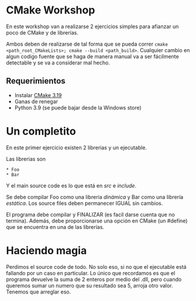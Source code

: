# CMake Workshop

En este workshop van a realizarse 2 ejercicios simples para afianzar un poco de CMake y de librerías.

Ambos deben de realizarse de tal forma que se pueda correr `cmake <path_root_CMakeLists>; cmake --build <path_build>`.
Cualquier cambio en algun codigo fuente que se haga de manera manual va a ser fácilmente detectable y se va a considerar mal hecho.

## Requerimientos

* Instalar [CMake 3.19](https://github.com/Kitware/CMake/releases/download/v3.19.2/cmake-3.19.2.zip)
* Ganas de renegar
* Python 3.9 (se puede bajar desde la Windows store)


# Un completito

En este primer ejercicio existen 2 librerias y un ejecutable.

Las librerias son

```
* Foo
* Bar
```

Y el main source code es lo que está en *src* e *include*.

Se debe compilar Foo como una libreria *dinámica* y Bar como una librería *estática*. Los source files deben permanecer IGUAL sin cambios.

El programa debe compilar y FINALIZAR (es facil darse cuenta que no termina). Además, debe proporcionarse una opción en CMake (un #define)
que se encuentra en una de las librerías.


# Haciendo magia

Perdimos el source code de todo. No solo eso, si no que el ejecutable está fallando por un caso en particular.
Lo único que recordamos es que el programa devuelve la suma de 2 enteros por medio del .dll, pero cuando queremos sumar un numero que su resultado
sea 5, arroja otro valor. Tenemos que arreglar eso.
